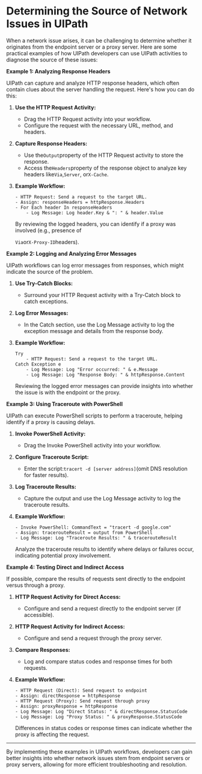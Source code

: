 # Determining the Source of Network Issues in UIPath

When a network issue arises, it can be challenging to determine whether it originates from the endpoint server or a proxy server. Here are some practical examples of how UIPath developers can use UIPath activities to diagnose the source of these issues:

**Example 1: Analyzing Response Headers**

UIPath can capture and analyze HTTP response headers, which often contain clues about the server handling the request. Here's how you can do this:

1. **Use the HTTP Request Activity:**
   * Drag the HTTP Request activity into your workflow.
   * Configure the request with the necessary URL, method, and headers.
2. **Capture Response Headers:**
   * Use the`Output`property of the HTTP Request activity to store the response.
   * Access the`Headers`property of the response object to analyze key headers like`Via`,`Server`, or`X-Cache`.
3.  **Example Workflow:**

    ```plaintext
    - HTTP Request: Send a request to the target URL.
    - Assign: responseHeaders = httpResponse.Headers
    - For Each header In responseHeaders
        - Log Message: Log header.Key & ": " & header.Value
    ```

    By reviewing the logged headers, you can identify if a proxy was involved (e.g., presence of

    `Via`or`X-Proxy-ID`headers).

**Example 2: Logging and Analyzing Error Messages**

UIPath workflows can log error messages from responses, which might indicate the source of the problem.

1. **Use Try-Catch Blocks:**
   * Surround your HTTP Request activity with a Try-Catch block to catch exceptions.
2. **Log Error Messages:**
   * In the Catch section, use the Log Message activity to log the exception message and details from the response body.
3.  **Example Workflow:**

    ```plaintext
    Try
        - HTTP Request: Send a request to the target URL.
    Catch Exception e
        - Log Message: Log "Error occurred: " & e.Message
        - Log Message: Log "Response Body: " & httpResponse.Content
    ```

    Reviewing the logged error messages can provide insights into whether the issue is with the endpoint or the proxy.

**Example 3: Using Traceroute with PowerShell**

UIPath can execute PowerShell scripts to perform a traceroute, helping identify if a proxy is causing delays.

1. **Invoke PowerShell Activity:**
   * Drag the Invoke PowerShell activity into your workflow.
2. **Configure Traceroute Script:**
   * Enter the script:`tracert -d [server address]`(omit DNS resolution for faster results).
3. **Log Traceroute Results:**
   * Capture the output and use the Log Message activity to log the traceroute results.
4.  **Example Workflow:**

    ```plaintext
    - Invoke PowerShell: CommandText = "tracert -d google.com"
    - Assign: tracerouteResult = output from PowerShell
    - Log Message: Log "Traceroute Results: " & tracerouteResult
    ```

    Analyze the traceroute results to identify where delays or failures occur, indicating potential proxy involvement.

**Example 4: Testing Direct and Indirect Access**

If possible, compare the results of requests sent directly to the endpoint versus through a proxy.

1. **HTTP Request Activity for Direct Access:**
   * Configure and send a request directly to the endpoint server (if accessible).
2. **HTTP Request Activity for Indirect Access:**
   * Configure and send a request through the proxy server.
3. **Compare Responses:**
   * Log and compare status codes and response times for both requests.
4.  **Example Workflow:**

    ```plaintext
    - HTTP Request (Direct): Send request to endpoint
    - Assign: directResponse = httpResponse
    - HTTP Request (Proxy): Send request through proxy
    - Assign: proxyResponse = httpResponse
    - Log Message: Log "Direct Status: " & directResponse.StatusCode
    - Log Message: Log "Proxy Status: " & proxyResponse.StatusCode
    ```

    Differences in status codes or response times can indicate whether the proxy is affecting the request.

***

By implementing these examples in UIPath workflows, developers can gain better insights into whether network issues stem from endpoint servers or proxy servers, allowing for more efficient troubleshooting and resolution.

